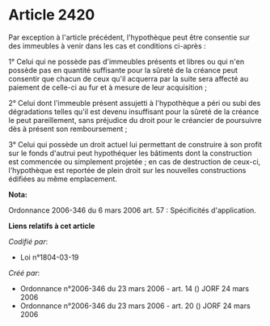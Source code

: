# Article 2420

Par exception à l'article précédent, l'hypothèque peut être consentie sur des immeubles à venir dans les cas et conditions
ci-après :

1° Celui qui ne possède pas d'immeubles présents et libres ou qui n'en possède pas en quantité suffisante pour la sûreté de
la créance peut consentir que chacun de ceux qu'il acquerra par la suite sera affecté au paiement de celle-ci au fur et à
mesure de leur acquisition ;

2° Celui dont l'immeuble présent assujetti à l'hypothèque a péri ou subi des dégradations telles qu'il est devenu insuffisant
pour la sûreté de la créance le peut pareillement, sans préjudice du droit pour le créancier de poursuivre dès à présent son
remboursement ;

3° Celui qui possède un droit actuel lui permettant de construire à son profit sur le fonds d'autrui peut hypothéquer les
bâtiments dont la construction est commencée ou simplement projetée ; en cas de destruction de ceux-ci, l'hypothèque est
reportée de plein droit sur les nouvelles constructions édifiées au même emplacement.

**Nota:**

Ordonnance 2006-346 du 6 mars 2006 art. 57 : Spécificités d'application.

**Liens relatifs à cet article**

_Codifié par_:

  - Loi n°1804-03-19

_Créé par_:

  - Ordonnance n°2006-346 du 23 mars 2006 - art. 14 () JORF 24 mars 2006
  - Ordonnance n°2006-346 du 23 mars 2006 - art. 20 () JORF 24 mars 2006
